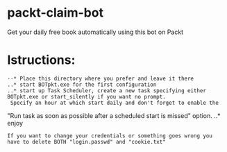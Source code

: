 # packt-claim-bot
Get your daily free book automatically using this bot on Packt
# Istructions:
	⋅⋅* Place this directory where you prefer and leave it there
	..* start BOTpkt.exe for the first configuration
	..* start up Task Scheduler, create a new task specifying either BOTpkt.exe or start_silently if you want no prompt.
	 Specify an hour at which start daily and don't forget to enable the 
   "Run task as soon as possible after a scheduled start is missed" option.
	..* enjoy

	If you want to change your credentials or something goes wrong you have to delete BOTH "login.passwd" and "cookie.txt"
